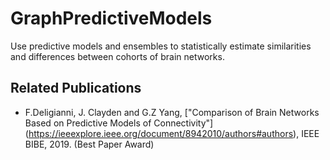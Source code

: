 # GraphPredictiveModels
Use predictive models and ensembles to statistically estimate similarities and differences between cohorts of brain networks.

## Related Publications
- F.Deligianni, J. Clayden and G.Z Yang, ["Comparison of Brain Networks Based on Predictive Models of Connectivity"] (https://ieeexplore.ieee.org/document/8942010/authors#authors), IEEE BIBE, 2019. (Best Paper Award)

